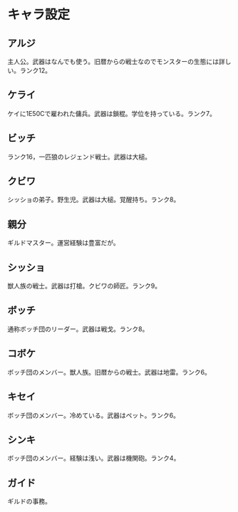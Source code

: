 

# キャラ設定


## アルジ

主人公。武器はなんでも使う。旧暦からの戦士なのでモンスターの生態には詳しい。ランク12。  


## ケライ

ケイに1E50Cで雇われた傭兵。武器は鎖棍。学位を持っている。ランク7。  


## ビッチ

ランク16，一匹狼のレジェンド戦士。武器は大槌。  


## クビワ

シッショの弟子。野生児。武器は大槌。覚醒持ち。ランク8。  


## 親分

ギルドマスター。運営経験は豊富だが。  


## シッショ

獣人族の戦士。武器は打槍。クビワの師匠。ランク9。  


## ボッチ

通称ボッチ団のリーダー。武器は戦戈。ランク8。  


## コボケ

ボッチ団のメンバー。獣人族。旧暦からの戦士。武器は地雷。ランク6。  


## キセイ

ボッチ団のメンバー。冷めている。武器はペット。ランク6。  


## シンキ

ボッチ団のメンバー。経験は浅い。武器は機関砲。ランク4。  


## ガイド

ギルドの事務。  

